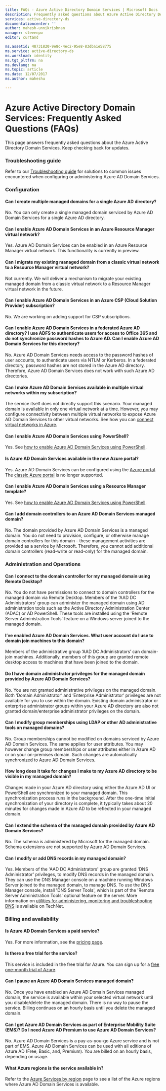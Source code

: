 ```yaml
---
title: FAQs - Azure Active Directory Domain Services | Microsoft Docs
description: Frequently asked questions about Azure Active Directory Domain Services
services: active-directory-ds
documentationcenter: ''
author: mahesh-unnikrishnan
manager: stevenpo
editor: curtand

ms.assetid: 48731820-9e8c-4ec2-95e8-83dba1e58775
ms.service: active-directory-ds
ms.workload: identity
ms.tgt_pltfrm: na
ms.devlang: na
ms.topic: article
ms.date: 12/07/2017
ms.author: maheshu

---
```

# Azure Active Directory Domain Services: Frequently Asked Questions (FAQs)
This page answers frequently asked questions about the Azure Active Directory Domain Services. Keep checking back for updates.

### Troubleshooting guide
Refer to our [Troubleshooting guide](active-directory-ds-troubleshooting.md) for solutions to common issues encountered when configuring or administering Azure AD Domain Services.

### Configuration
#### Can I create multiple managed domains for a single Azure AD directory?
No. You can only create a single managed domain serviced by Azure AD Domain Services for a single Azure AD directory.  

#### Can I enable Azure AD Domain Services in an Azure Resource Manager virtual network?
Yes. Azure AD Domain Services can be enabled in an Azure Resource Manager virtual network. This functionality is currently in preview.

#### Can I migrate my existing managed domain from a classic virtual network to a Resource Manager virtual network?
Not currently. We will deliver a mechanism to migrate your existing managed domain from a classic virtual network to a Resource Manager virtual network in the future.

#### Can I enable Azure AD Domain Services in an Azure CSP (Cloud Solution Provider) subscription?
No. We are working on adding support for CSP subscriptions.

#### Can I enable Azure AD Domain Services in a federated Azure AD directory? I use ADFS to authenticate users for access to Office 365 and do not synchronize password hashes to Azure AD. Can I enable Azure AD Domain Services for this directory?
No. Azure AD Domain Services needs access to the password hashes of user accounts, to authenticate users via NTLM or Kerberos. In a federated directory, password hashes are not stored in the Azure AD directory. Therefore, Azure AD Domain Services does not work with such Azure AD directories.

#### Can I make Azure AD Domain Services available in multiple virtual networks within my subscription?
The service itself does not directly support this scenario. Your managed domain is available in only one virtual network at a time. However, you may configure connectivity between multiple virtual networks to expose Azure AD Domain Services to other virtual networks. See how you can [connect virtual networks in Azure](../vpn-gateway/virtual-networks-configure-vnet-to-vnet-connection.md).

#### Can I enable Azure AD Domain Services using PowerShell?
Yes. See [how to enable Azure AD Domain Services using PowerShell](active-directory-ds-enable-using-powershell.md).

#### Is Azure AD Domain Services available in the new Azure portal?
Yes. Azure AD Domain Services can be configured using the [Azure portal](https://portal.azure.com). The [classic Azure portal](https://manage.windowsazure.com) is no longer supported.

#### Can I enable Azure AD Domain Services using a Resource Manager template?
Yes. See [how to enable Azure AD Domain Services using PowerShell](active-directory-ds-enable-using-powershell.md).

#### Can I add domain controllers to an Azure AD Domain Services managed domain?
No. The domain provided by Azure AD Domain Services is a managed domain. You do not need to provision, configure, or otherwise manage domain controllers for this domain - these management activities are provided as a service by Microsoft. Therefore, you cannot add additional domain controllers (read-write or read-only) for the managed domain.

### Administration and Operations
#### Can I connect to the domain controller for my managed domain using Remote Desktop?
No. You do not have permissions to connect to domain controllers for the managed domain via Remote Desktop. Members of the 'AAD DC Administrators' group can administer the managed domain using AD administration tools such as the Active Directory Administration Center (ADAC) or AD PowerShell. These tools are installed using the 'Remote Server Administration Tools' feature on a Windows server joined to the managed domain.

#### I’ve enabled Azure AD Domain Services. What user account do I use to domain join machines to this domain?
Members of the administrative group ‘AAD DC Administrators’ can domain-join machines. Additionally, members of this group are granted remote desktop access to machines that have been joined to the domain.

#### Do I have domain administrator privileges for the managed domain provided by Azure AD Domain Services?
No. You are not granted administrative privileges on the managed domain. Both ‘Domain Administrator’ and ‘Enterprise Administrator’ privileges are not available for you to use within the domain. Existing domain administrator or enterprise administrator groups within your Azure AD directory are also not granted domain/enterprise administrator privileges on the domain.

#### Can I modify group memberships using LDAP or other AD administrative tools on managed domains?
No. Group memberships cannot be modified on domains serviced by Azure AD Domain Services. The same applies for user attributes. You may however change group memberships or user attributes either in Azure AD or on your on-premises domain. Such changes are automatically synchronized to Azure AD Domain Services.

#### How long does it take for changes I make to my Azure AD directory to be visible in my managed domain?
Changes made in your Azure AD directory using either the Azure AD UI or PowerShell are synchronized to your managed domain. This synchronization process runs in the background. After the one-time initial synchronization of your directory is complete, it typically takes about 20 minutes for changes made in Azure AD to be reflected in your managed domain.

#### Can I extend the schema of the managed domain provided by Azure AD Domain Services?
No. The schema is administered by Microsoft for the managed domain. Schema extensions are not supported by Azure AD Domain Services.

#### Can I modify or add DNS records in my managed domain?
Yes. Members of the 'AAD DC Administrators' group are granted 'DNS Administrator' privileges, to modify DNS records in the managed domain. They can use the DNS Manager console on a machine running Windows Server joined to the managed domain, to manage DNS. To use the DNS Manager console, install 'DNS Server Tools', which is part of the 'Remote Server Administration Tools' optional feature on the server. More information on [utilities for administering, monitoring and troubleshooting DNS](https://technet.microsoft.com/library/cc753579.aspx) is available on TechNet.

### Billing and availability
#### Is Azure AD Domain Services a paid service?
Yes. For more information, see the [pricing page](https://azure.microsoft.com/pricing/details/active-directory-ds/).

#### Is there a free trial for the service?
This service is included in the free trial for Azure. You can sign up for a [free one-month trial of Azure](https://azure.microsoft.com/pricing/free-trial/).

#### Can I pause an Azure AD Domain Services managed domain? 
No. Once you have enabled an Azure AD Domain Services managed domain, the service is available within your selected virtual network until you disable/delete the managed domain. There is no way to pause the service. Billing continues on an hourly basis until you delete the managed domain.

#### Can I get Azure AD Domain Services as part of Enterprise Mobility Suite (EMS)? Do I need Azure AD Premium to use Azure AD Domain Services?
No. Azure AD Domain Services is a pay-as-you-go Azure service and is not part of EMS. Azure AD Domain Services can be used with all editions of Azure AD (Free, Basic, and, Premium). You are billed on an hourly basis, depending on usage.

#### What Azure regions is the service available in?
Refer to the [Azure Services by region](https://azure.microsoft.com/regions/#services/) page to see a list of the Azure regions where Azure AD Domain Services is available.
